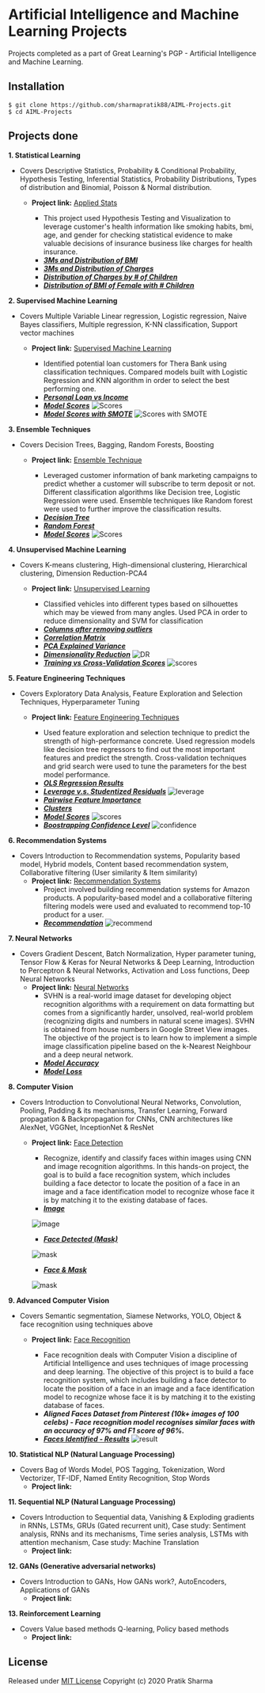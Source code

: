 # Artificial Intelligence and Machine Learning Projects
Projects completed as a part of Great Learning's PGP - Artificial Intelligence and Machine Learning.

## Installation
```
$ git clone https://github.com/sharmapratik88/AIML-Projects.git
$ cd AIML-Projects
```

## Projects done
**1. Statistical Learning**
   - Covers Descriptive Statistics, Probability & Conditional Probability, Hypothesis Testing, Inferential Statistics, Probability Distributions, Types of distribution and Binomial, Poisson & Normal distribution.
      - **Project link:** [Applied Stats](https://nbviewer.jupyter.org/github/sharmapratik88/AIML-Projects/blob/master/01_Applied%20Stats/01_Medical%20Cost%20Dataset.ipynb)
         - This project used Hypothesis Testing and Visualization to leverage customer's health information like smoking habits, bmi, age, and gender for checking statistical evidence to make valuable decisions of insurance business like charges for health insurance.
         
         * ***[3Ms and Distribution of BMI](https://github.com/sharmapratik88/AIML-Projects/blob/master/01_Applied%20Stats/images/bmi_distribution.png)***
         * ***[3Ms and Distribution of Charges](https://github.com/sharmapratik88/AIML-Projects/blob/master/01_Applied%20Stats/images/charges_distribution.png)***
         * ***[Distribution of Charges by # of Children](https://github.com/sharmapratik88/AIML-Projects/blob/master/01_Applied%20Stats/images/charges_%23_child_dist.png)***
         * ***[Distribution of BMI of Female with # Children](https://github.com/sharmapratik88/AIML-Projects/blob/master/01_Applied%20Stats/images/female_child_dist.png)***
    
**2. Supervised Machine Learning**
   - Covers Multiple Variable Linear regression, Logistic regression, Naive Bayes classifiers, Multiple regression, K-NN classification, Support vector machines
      - **Project link:** [Supervised Machine Learning](https://nbviewer.jupyter.org/github/sharmapratik88/AIML-Projects/blob/master/02_Supervised%20Machine%20Learning/02_Supervised%20Machine%20Learning.ipynb)
        - Identified potential loan customers for Thera Bank using classification techniques. Compared models built with Logistic Regression and KNN algorithm in order to select the best performing one.
        
        * ***[Personal Loan vs Income](https://github.com/sharmapratik88/AIML-Projects/blob/master/02_Supervised%20Machine%20Learning/images/personal_loan.png)***
        * ***[Model Scores](https://github.com/sharmapratik88/AIML-Projects/blob/master/02_Supervised%20Machine%20Learning/images/scores.PNG)***
        ![Scores](https://github.com/sharmapratik88/AIML-Projects/blob/master/02_Supervised%20Machine%20Learning/images/scores.PNG)
        * ***[Model Scores with SMOTE](https://github.com/sharmapratik88/AIML-Projects/blob/master/02_Supervised%20Machine%20Learning/images/scores_smote.PNG)***
        ![Scores with SMOTE](https://github.com/sharmapratik88/AIML-Projects/blob/master/02_Supervised%20Machine%20Learning/images/scores_smote.PNG)

**3. Ensemble Techniques**
   - Covers Decision Trees, Bagging, Random Forests, Boosting
      - **Project link:** [Ensemble Technique](https://nbviewer.jupyter.org/github/sharmapratik88/AIML-Projects/blob/master/03_Ensemble%20Techniques/03_Ensemble%20Techniques.ipynb)
         - Leveraged customer information of bank marketing campaigns to predict whether a customer will subscribe to term deposit or not. Different classification algorithms like Decision tree, Logistic Regression were used. Ensemble techniques like Random forest were used to further improve the classification results.
        
        * ***[Decision Tree](https://github.com/sharmapratik88/AIML-Projects/blob/master/03_Ensemble%20Techniques/images/dtree.png)***
        * ***[Random Forest](https://github.com/sharmapratik88/AIML-Projects/blob/master/03_Ensemble%20Techniques/images/rforest.png)***
        * ***[Model Scores](https://github.com/sharmapratik88/AIML-Projects/blob/master/03_Ensemble%20Techniques/images/scores.PNG)***
        ![Scores](https://github.com/sharmapratik88/AIML-Projects/blob/master/03_Ensemble%20Techniques/images/scores.PNG)

**4. Unsupervised Machine Learning**
   - Covers K-means clustering, High-dimensional clustering, Hierarchical clustering, Dimension Reduction-PCA4
      - **Project link:** [Unsupervised Learning](https://nbviewer.jupyter.org/github/sharmapratik88/AIML-Projects/blob/master/04_Unsupervised%20Learning/04_Unsupervised%20Learning.ipynb)
         - Classified vehicles into different types based on silhouettes which may be viewed from many angles. Used PCA in order to reduce dimensionality and SVM for classification

        * ***[Columns after removing outliers](https://github.com/sharmapratik88/AIML-Projects/blob/master/04_Unsupervised%20Learning/images/without_outliers.png)***
        * ***[Correlation Matrix](https://github.com/sharmapratik88/AIML-Projects/blob/master/04_Unsupervised%20Learning/images/corr_matrix.png)***
        * ***[PCA Explained Variance](https://github.com/sharmapratik88/AIML-Projects/blob/master/04_Unsupervised%20Learning/images/explained_var.png)***
        * ***[Dimensionality Reduction](https://github.com/sharmapratik88/AIML-Projects/blob/master/04_Unsupervised%20Learning/images/dimensionality_red.png)***
        ![DR](https://github.com/sharmapratik88/AIML-Projects/blob/master/04_Unsupervised%20Learning/images/dimensionality_red.png)
        * ***[Training vs Cross-Validation Scores](https://github.com/sharmapratik88/AIML-Projects/blob/master/04_Unsupervised%20Learning/images/scores.png)***
        ![scores](https://github.com/sharmapratik88/AIML-Projects/blob/master/04_Unsupervised%20Learning/images/scores.png)

**5. Feature Engineering Techniques**
   - Covers Exploratory Data Analysis, Feature Exploration and Selection Techniques, Hyperparameter Tuning
      - **Project link:** [Feature Engineering Techniques](https://nbviewer.jupyter.org/github/sharmapratik88/AIML-Projects/blob/master/05_Feature%20Engineering%20Techniques/05_Feature_Engineering_Techniques.ipynb)
        - Used feature exploration and selection technique to predict the strength of high-performance concrete. Used regression models like decision tree regressors to find out the most important features and predict the strength. Cross-validation techniques and grid search were used to tune the parameters for the best model performance.

        * ***[OLS Regression Results](https://github.com/sharmapratik88/AIML-Projects/blob/master/05_Feature%20Engineering%20Techniques/images/reg.PNG)***
        * ***[Leverage v.s. Studentized Residuals](https://github.com/sharmapratik88/AIML-Projects/blob/master/05_Feature%20Engineering%20Techniques/images/leverage.png)***
        ![leverage](https://github.com/sharmapratik88/AIML-Projects/blob/master/05_Feature%20Engineering%20Techniques/images/leverage.png)
        * ***[Pairwise Feature Importance](https://github.com/sharmapratik88/AIML-Projects/blob/master/05_Feature%20Engineering%20Techniques/images/FI.png)***
        * ***[Clusters](https://github.com/sharmapratik88/AIML-Projects/blob/master/05_Feature%20Engineering%20Techniques/images/clusters.png)***
        * ***[Model Scores](https://github.com/sharmapratik88/AIML-Projects/blob/master/05_Feature%20Engineering%20Techniques/images/scores.PNG)***
        ![scores](https://github.com/sharmapratik88/AIML-Projects/blob/master/05_Feature%20Engineering%20Techniques/images/scores.PNG)
        * ***[Boostrapping Confidence Level](https://github.com/sharmapratik88/AIML-Projects/blob/master/05_Feature%20Engineering%20Techniques/images/bootstraping_conf.png)***
        ![confidence](https://github.com/sharmapratik88/AIML-Projects/blob/master/05_Feature%20Engineering%20Techniques/images/bootstraping_conf.png)
        
    
**6. Recommendation Systems**
   - Covers Introduction to Recommendation systems, Popularity based model, Hybrid models, Content based recommendation system, Collaborative filtering (User similarity & Item similarity)
      - **Project link:** [Recommendation Systems](https://nbviewer.jupyter.org/github/sharmapratik88/AIML-Projects/blob/master/06_Recommendation%20Systems/06_Recommendation_System_Pratik.ipynb)
        - Project involved building recommendation systems for Amazon products. A popularity-based model and a collaborative filtering filtering models were used and evaluated to recommend top-10 product for a user.
        * ***[Recommendation](https://github.com/sharmapratik88/AIML-Projects/blob/master/06_Recommendation%20Systems/images/recommendation.PNG)***
        ![recommend](https://github.com/sharmapratik88/AIML-Projects/blob/master/06_Recommendation%20Systems/images/recommendation.PNG)
    
**7. Neural Networks**
   - Covers Gradient Descent, Batch Normalization, Hyper parameter tuning, Tensor Flow & Keras for Neural Networks & Deep Learning, Introduction to Perceptron & Neural Networks, Activation and Loss functions, Deep Neural Networks
      - **Project link:** [Neural Networks](https://nbviewer.jupyter.org/github/sharmapratik88/AIML-Projects/blob/master/07_Neural%20Networks/07_Neural_Network.ipynb)
        - SVHN is a real-world image dataset for developing object recognition algorithms with a requirement on data formatting but comes from a significantly harder, unsolved, real-world problem (recognizing digits and numbers in natural scene images). SVHN is obtained from house numbers in Google Street View images. The objective of the project is to learn how to implement a simple image classification pipeline based on the k-Nearest Neighbour and a deep neural network.
        * ***[Model Accuracy](https://github.com/sharmapratik88/AIML-Projects/blob/master/07_Neural%20Networks/images/model_acc.png)***
        * ***[Model Loss](https://github.com/sharmapratik88/AIML-Projects/blob/master/07_Neural%20Networks/images/model_loss.png)***

**8. Computer Vision**
   - Covers Introduction to Convolutional Neural Networks, Convolution, Pooling, Padding & its mechanisms, Transfer Learning, Forward propagation & Backpropagation for CNNs, CNN architectures like AlexNet, VGGNet, InceptionNet & ResNet
      - **Project link:** [Face Detection](https://github.com/sharmapratik88/AIML-Projects/blob/master/08_Computer%20Vision/08_Computer_Vision_Face_Detection.ipynb)
         - Recognize, identify and classify faces within images using CNN and image recognition algorithms. In this hands-on project, the goal is to build a face recognition system, which includes building a face detector to locate the position of a face in an image and a face identification model to recognize whose face it is by matching it to the existing database of faces.
         
         * ***[Image](https://github.com/sharmapratik88/AIML-Projects/blob/master/08_Computer%20Vision/images/orig.png)***
         
         ![image](https://github.com/sharmapratik88/AIML-Projects/blob/master/08_Computer%20Vision/images/orig.png)
         
         * ***[Face Detected (Mask)](https://github.com/sharmapratik88/AIML-Projects/blob/master/08_Computer%20Vision/images/detected.png)***
         
         ![mask](https://github.com/sharmapratik88/AIML-Projects/blob/master/08_Computer%20Vision/images/detected.png)
         
         * ***[Face & Mask](https://github.com/sharmapratik88/AIML-Projects/blob/master/08_Computer%20Vision/images/face_detected.png)***
         
         ![mask](https://github.com/sharmapratik88/AIML-Projects/blob/master/08_Computer%20Vision/images/face_detected.png)

**9. Advanced Computer Vision**
   - Covers Semantic segmentation, Siamese Networks, YOLO, Object & face recognition using techniques above
      - **Project link:** [Face Recognition](https://github.com/sharmapratik88/AIML-Projects/blob/master/09_Advanced%20Computer%20Vision/09_Computer_Vision_Face_Recognition.ipynb)
         - Face recognition deals with Computer Vision a discipline of Artificial Intelligence and uses techniques of image processing and deep learning. The objective of this project is to build a face recognition system, which includes building a face detector to locate the position of a face in an image and a face identification model to recognize whose face it is by matching it to the existing database of faces.
         
         * ***Aligned Faces Dataset from Pinterest (10k+ images of 100 celebs) - Face recognition model recognises similar faces with an accuracy of 97% and F1 score of 96%.***
         * ***[Faces Identified - Results](https://github.com/sharmapratik88/AIML-Projects/blob/master/09_Advanced%20Computer%20Vision/images/results.png)***
         ![result](https://github.com/sharmapratik88/AIML-Projects/blob/master/09_Advanced%20Computer%20Vision/images/results.png)
   
**10. Statistical NLP (Natural Language Processing)**
   - Covers Bag of Words Model, POS Tagging, Tokenization, Word Vectorizer, TF-IDF, Named Entity Recognition, Stop Words
      - **Project link:**
    
**11. Sequential NLP (Natural Language Processing)**



   - Covers Introduction to Sequential data, Vanishing & Exploding gradients in RNNs, LSTMs, GRUs (Gated recurrent unit), Case study: Sentiment analysis, RNNs and its mechanisms, Time series analysis, LSTMs with attention mechanism, Case study: Machine Translation
      - **Project link:**

**12. GANs (Generative adversarial networks)**
   - Covers Introduction to GANs, How GANs work?, AutoEncoders, Applications of GANs
      - **Project link:**
    
**13. Reinforcement Learning**
   - Covers Value based methods Q-learning, Policy based methods
      - **Project link:**

## License
Released under [MIT License](https://github.com/sharmapratik88/AIML-Projects/blob/master/LICENSE)
Copyright (c) 2020 Pratik Sharma
